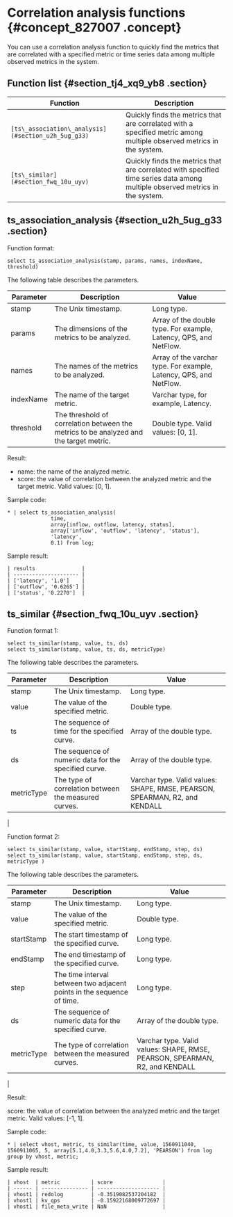 # Correlation analysis functions {#concept_827007 .concept}

You can use a correlation analysis function to quickly find the metrics that are correlated with a specified metric or time series data among multiple observed metrics in the system.

## Function list {#section_tj4_xq9_yb8 .section}

|Function|Description|
|--------|-----------|
|`[ts\_association\_analysis](#section_u2h_5ug_g33)`|Quickly finds the metrics that are correlated with a specified metric among multiple observed metrics in the system.|
|`[ts\_similar](#section_fwq_10u_uyv)`|Quickly finds the metrics that are correlated with specified time series data among multiple observed metrics in the system.|

## ts\_association\_analysis {#section_u2h_5ug_g33 .section}

Function format:

``` {#codeblock_0jn_1r2_g94}
select ts_association_analysis(stamp, params, names, indexName, threshold)
```

The following table describes the parameters.

|Parameter|Description|Value|
|---------|-----------|-----|
|stamp|The Unix timestamp.|Long type.|
|params|The dimensions of the metrics to be analyzed.|Array of the double type. For example, Latency, QPS, and NetFlow.|
|names|The names of the metrics to be analyzed.|Array of the varchar type. For example, Latency, QPS, and NetFlow.|
|indexName|The name of the target metric.|Varchar type, for example, Latency.|
|threshold|The threshold of correlation between the metrics to be analyzed and the target metric.|Double type. Valid values: \[0, 1\].|

Result:

-   name: the name of the analyzed metric.
-   score: the value of correlation between the analyzed metric and the target metric. Valid values: \[0, 1\].

Sample code:

``` {#codeblock_5iw_m7s_ofl}
* | select ts_association_analysis(
              time, 
              array[inflow, outflow, latency, status], 
              array['inflow', 'outflow', 'latency', 'status'], 
              'latency', 
              0.1) from log;
```

Sample result:

``` {#codeblock_e4w_7zz_uet}
| results               |
| --------------------- |
| ['latency', '1.0']    |
| ['outflow', '0.6265'] |
| ['status', '0.2270']  |
```

## ts\_similar {#section_fwq_10u_uyv .section}

Function format 1:

``` {#codeblock_17f_jvl_n60}
select ts_similar(stamp, value, ts, ds)
select ts_similar(stamp, value, ts, ds, metricType)
```

The following table describes the parameters.

|Parameter|Description|Value|
|---------|-----------|-----|
|stamp|The Unix timestamp.|Long type.|
|value|The value of the specified metric.|Double type.|
|ts|The sequence of time for the specified curve.|Array of the double type.|
|ds|The sequence of numeric data for the specified curve.|Array of the double type.|
|metricType|The type of correlation between the measured curves.|Varchar type. Valid values: SHAPE, RMSE, PEARSON, SPEARMAN, R2, and KENDALL

 |

Function format 2:

``` {#codeblock_8ou_nxf_v7k}
select ts_similar(stamp, value, startStamp, endStamp, step, ds)
select ts_similar(stamp, value, startStamp, endStamp, step, ds, metricType )
```

The following table describes the parameters.

|Parameter|Description|Value|
|---------|-----------|-----|
|stamp|The Unix timestamp.|Long type.|
|value|The value of the specified metric.|Double type.|
|startStamp|The start timestamp of the specified curve.|Long type.|
|endStamp|The end timestamp of the specified curve.|Long type.|
|step|The time interval between two adjacent points in the sequence of time.|Long type.|
|ds|The sequence of numeric data for the specified curve.|Array of the double type.|
|metricType|The type of correlation between the measured curves.|Varchar type. Valid values: SHAPE, RMSE, PEARSON, SPEARMAN, R2, and KENDALL

 |

Result:

score: the value of correlation between the analyzed metric and the target metric. Valid values: \[-1, 1\].

Sample code:

``` {#codeblock_bbn_6au_azz}
* | select vhost, metric, ts_similar(time, value, 1560911040, 1560911065, 5, array[5.1,4.0,3.3,5.6,4.0,7.2], 'PEARSON') from log  group by vhost, metric;
```

Sample result:

``` {#codeblock_r3v_nix_bn7}
| vhost  | metric          | score                |
| ------ | --------------- | -------------------- |
| vhost1 | redolog         | -0.3519082537204182  |
| vhost1 | kv_qps          | -0.15922168009772697 |
| vhost1 | file_meta_write | NaN                  |
```

